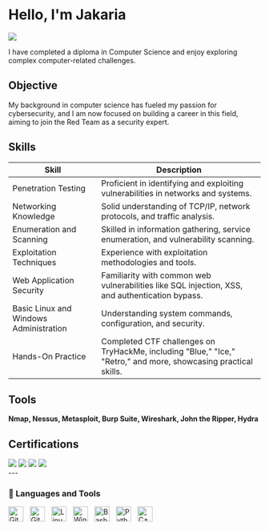 # Hello, I'm Jakaria
<a href="https://www.linkedin.com/in/jakariamd101/"><img src="https://img.shields.io/badge/-LinkedIn-0072b1?&style=for-the-badge&logo=linkedin&logoColor=white" /></a>

I have completed a diploma in Computer Science and enjoy exploring complex computer-related challenges.

## Objective

My background in computer science has fueled my passion for cybersecurity, and I am now focused on building a career in this field, aiming to join the Red Team as a security expert.

## Skills

| Skill                                         | Description                |
|-----------------------------------------------|----------------------------|
| Penetration Testing                           | Proficient in identifying and exploiting vulnerabilities in networks and systems.|
| Networking Knowledge                          | Solid understanding of TCP/IP, network protocols, and traffic analysis.|
| Enumeration and Scanning                      | Skilled in information gathering, service enumeration, and vulnerability scanning.|
| Exploitation Techniques                       | Experience with exploitation methodologies and tools.|
| Web Application Security                      | Familiarity with common web vulnerabilities like SQL injection, XSS, and authentication bypass.|
| Basic Linux and Windows Administration        | Understanding system commands, configuration, and security.|
| Hands-On Practice                             | Completed CTF challenges on TryHackMe, including "Blue," "Ice," "Retro," and more, showcasing practical skills. |

## Tools

**Nmap, Nessus, Metasploit, Burp Suite, Wireshark, John the Ripper, Hydra**

## Certifications

<div>
  <img src="https://img.shields.io/badge/-eJPT%20v2-000000?&style=for-the-badge&logo=Elite&logoColor=white" />
  <img src="https://img.shields.io/badge/-TryHackMe%20Blue-4A90E2?&style=for-the-badge&logo=TryHackMe&logoColor=white" />
  <img src="https://img.shields.io/badge/-TryHackMe%20Ice-4A90E2?&style=for-the-badge&logo=TryHackMe&logoColor=white" />
  <img src="https://img.shields.io/badge/-TryHackMe%20Retro-4A90E2?&style=for-the-badge&logo=TryHackMe&logoColor=white" /> 
</div>
---

### 🧰 Languages and Tools

<img align="left" alt="Git" width="30px" style="padding-right:10px;" src="https://cdn.jsdelivr.net/gh/devicons/devicon/icons/git/git-original.svg" />
<img align="left" alt="GitHub" width="30px" style="padding-right:10px;" src="https://cdn.jsdelivr.net/gh/devicons/devicon/icons/github/github-original.svg" />
<img align="left" alt="Linux" width="30px" style="padding-right:10px;" src="https://cdn.jsdelivr.net/gh/devicons/devicon/icons/linux/linux-original.svg" />
<img align="left" alt="Windows" width="30px" style="padding-right:10px;" src="https://cdn.jsdelivr.net/gh/devicons/devicon/icons/windows8/windows8-original.svg" />
<img align="left" alt="Bash" width="30px" style="padding-right:10px;" src="https://cdn.jsdelivr.net/gh/devicons/devicon/icons/bash/bash-original.svg" />
<img align="left" alt="Python" width="30px" style="padding-right:10px;" src="https://cdn.jsdelivr.net/gh/devicons/devicon/icons/python/python-original.svg" />
<img align="left" alt="C++" width="30px" style="padding-right:10px;" src="https://cdn.jsdelivr.net/gh/devicons/devicon/icons/cplusplus/cplusplus-original.svg" />
<br />

